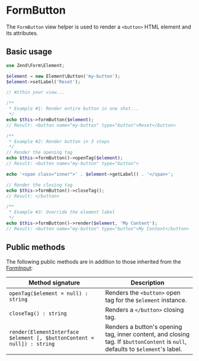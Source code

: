 # FormButton

The `FormButton` view helper is used to render a `<button>` HTML element and its
attributes.

## Basic usage

```php
use Zend\Form\Element;

$element = new Element\Button('my-button');
$element->setLabel('Reset');

// Within your view...

/**
 * Example #1: Render entire button in one shot...
 */
echo $this->formButton($element);
// Result: <button name="my-button" type="button">Reset</button>

/**
 * Example #2: Render button in 3 steps
 */
// Render the opening tag
echo $this->formButton()->openTag($element);
// Result: <button name="my-button" type="button">

echo '<span class="inner">' . $element->getLabel() . '</span>';

// Render the closing tag
echo $this->formButton()->closeTag();
// Result: </button>

/**
 * Example #3: Override the element label
 */
echo $this->formButton()->render($element, 'My Content');
// Result: <button name="my-button" type="button">My Content</button>
```

## Public methods

The following public methods are in addition to those inherited from the
[FormInput](form-input.md#public-methods):

Method signature                                                       | Description
---------------------------------------------------------------------- | -----------
`openTag($element = null) : string`                                    | Renders the `<button>` open tag for the `$element` instance.
`closeTag() : string`                                                  | Renders a `</button>` closing tag.
`render(ElementInterface $element [, $buttonContent = null]) : string` | Renders a button's opening tag, inner content, and closing tag. If `$buttonContent` is `null`, defaults to `$element`'s label.
